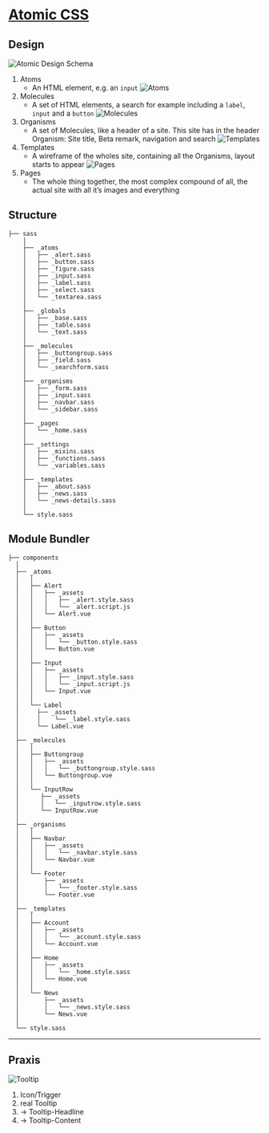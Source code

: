 # [Atomic CSS](http://acss.io/)

## Design

![Atomic Design Schema](img/design-schema.png)

1. Atoms
    - An HTML element, e.g. an `input`
    ![Atoms](img/atome.png)
2. Molecules
    - A set of HTML elements, a search for example including a `label`, `input` and a `button`
    ![Molecules](img/molecules.png)
3. Organisms
    - A set of Molecules, like a header of a site. This site has in the header Organism: Site title, Beta remark, navigation and search
    ![Templates](img/organisms.png)
4. Templates
    - A wireframe of the wholes site, containing all the Organisms, layout starts to appear
    ![Pages](img/templates.png)
5. Pages
    - The whole thing together, the most complex compound of all, the actual site with all it’s images and everything

## Structure

```
├── sass
    │
    ├── _atoms
    │   ├── _alert.sass
    │   ├── _button.sass
    │   ├── _figure.sass
    │   ├── _input.sass
    │   ├── _label.sass
    │   ├── _select.sass
    │   └── _textarea.sass
    │
    ├── _globals
    │   ├── _base.sass
    │   ├── _table.sass
    │   └── _text.sass
    │
    ├── _molecules
    │   ├── _buttongroup.sass
    │   ├── _field.sass
    │   └── _searchform.sass
    │
    ├── _organisms
    │   ├── _form.sass
    │   ├── _input.sass
    │   ├── _navbar.sass
    │   └── _sidebar.sass
    │
    ├── _pages
    │   └── _home.sass
    │
    ├── _settings
    │   ├── _mixins.sass
    │   ├── _functions.sass
    │   └── _variables.sass
    │
    ├── _templates
    │   ├── _about.sass
    │   ├── _news.sass
    │   └── _news-details.sass
    │
    └── style.sass
```

## Module Bundler

```
├── components
  │
  ├── _atoms
  │   │
  │   ├── Alert
  │   │   ├── _assets
  │   │   │   ├── _alert.style.sass
  │   │   │   └── _alert.script.js
  │   │   └── Alert.vue
  │   │
  │   ├── Button
  │   │   ├── _assets
  │   │   │   └── _button.style.sass
  │   │   └── Button.vue
  │   │
  │   ├── Input
  │   │   ├── _assets
  │   │   │   ├── _input.style.sass
  │   │   │   └── _input.script.js
  │   │   └── Input.vue
  │   │
  │   └── Label
  │     ├── _assets
  │     │    └── _label.style.sass
  │     └── Label.vue
  │
  ├── _molecules
  │   │
  │   ├── Buttongroup
  │   │   ├── _assets
  │   │   │   └── _buttongroup.style.sass
  │   │   └── Buttongroup.vue
  │   │
  │   └── InputRow
  │      ├── _assets
  │      │   └── _inputrow.style.sass
  │      └── InputRow.vue
  │
  ├── _organisms
  │   │
  │   ├── Navbar
  │   │   ├── _assets
  │   │   │   └── _navbar.style.sass
  │   │   └── Navbar.vue
  │   │
  │   └── Footer
  │       ├── _assets
  │       │   └── _footer.style.sass
  │       └── Footer.vue
  │
  ├── _templates
  │   │
  │   ├── Account
  │   │   ├── _assets
  │   │   │   └── _account.style.sass
  │   │   └── Account.vue
  │   │
  │   ├── Home
  │   │   ├── _assets
  │   │   │   └── _home.style.sass
  │   │   └── Home.vue
  │   │
  │   └── News
  │       ├── _assets
  │       │   └── _news.style.sass
  │       └── News.vue
  │
  └── style.sass
```

---

## Praxis

![Tooltip](img/tooltip.png)

1. Icon/Trigger
2. real Tooltip
3. -> Tooltip-Headline
4. -> Tooltip-Content
